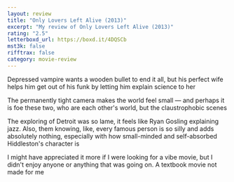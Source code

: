 ```yaml
---
layout: review
title: "Only Lovers Left Alive (2013)"
excerpt: "My review of Only Lovers Left Alive (2013)"
rating: "2.5"
letterboxd_url: https://boxd.it/4DQSCb
mst3k: false
rifftrax: false
category: movie-review
---
```


Depressed vampire wants a wooden bullet to end it all, but his perfect wife helps him get out of his funk by letting him explain science to her

The permanently tight camera makes the world feel small — and perhaps it is foe these two, who are each other's world, but the claustrophobic scenes

The exploring of Detroit was so lame, it feels like Ryan Gosling explaining jazz. Also, them knowing, like, every famous person is so silly and adds absolutely nothing, especially with how small-minded and self-absorbed Hiddleston's character is

I might have appreciated it more if I were looking for a vibe movie, but I didn't enjoy anyone or anything that was going on. A textbook movie not made for me
